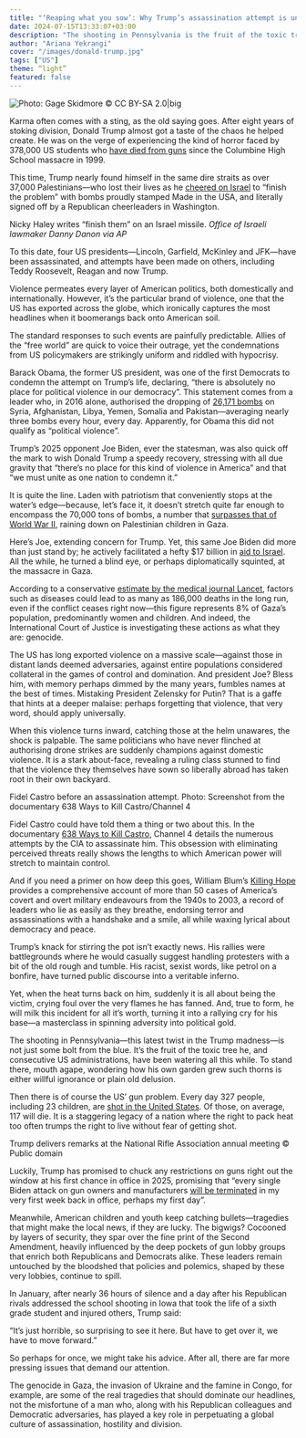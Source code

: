 ```yaml
---
title: "‘Reaping what you sow’: Why Trump’s assassination attempt is unworthy to steal headlines"
date: 2024-07-15T13:33:07+03:00
description: "The shooting in Pennsylvania is the fruit of the toxic tree Trump, and consecutive US administrations, have cultivated. It's time our headlines focus on what actually matters."
author: "Ariana Yekrangi"
cover: "/images/donald-trump.jpg"
tags: ["US"]
theme: “light”
featured: false
---
```


![Photo: Gage Skidmore © CC BY-SA 2.0|big](/images/donald-trump.jpg)

Karma often comes with a sting, as the old saying goes. After eight years of stoking division, Donald Trump almost got a taste of the chaos he helped create. He was on the verge of experiencing the kind of horror faced by 378,000 US students who [have died from guns](https://www.washingtonpost.com/education/interactive/school-shootings-database/) since the Columbine High School massacre in 1999.

This time, Trump nearly found himself in the same dire straits as over 37,000 Palestinians—who lost their lives as he [cheered on Israel](https://www.nbcnews.com/politics/donald-trump/trump-israel-gaza-finish-problem-rcna141905#) to “finish the problem” with bombs proudly stamped Made in the USA, and literally signed off by a Republican cheerleaders in Washington.

Nicky Haley writes “finish them” on an Israel missile. _Office of Israeli lawmaker Danny Danon via AP_

To this date, four US presidents—Lincoln, Garfield, McKinley and JFK—have been assassinated, and attempts have been made on others, including Teddy Roosevelt, Reagan and now Trump.

Violence permeates every layer of American politics, both domestically and internationally. However, it’s the particular brand of violence, one that the US has exported across the globe, which ironically captures the most headlines when it boomerangs back onto American soil.

The standard responses to such events are painfully predictable. Allies of the “free world” are quick to voice their outrage, yet the condemnations from US policymakers are strikingly uniform and riddled with hypocrisy. 

Barack Obama, the former US president, was one of the first Democrats to condemn the attempt on Trump’s life, declaring, “there is absolutely no place for political violence in our democracy”. This statement comes from a leader who, in 2016 alone, authorised the dropping of [26,171 bombs](https://www.theguardian.com/commentisfree/2017/jan/09/america-dropped-26171-bombs-2016-obama-legacy) on Syria, Afghanistan, Libya, Yemen, Somalia and Pakistan—averaging nearly three bombs every hour, every day. Apparently, for Obama this did not qualify as “political violence”.

Trump’s 2025 opponent Joe Biden, ever the statesman, was also quick off the mark to wish Donald Trump a speedy recovery, stressing with all due gravity that “there’s no place for this kind of violence in America” and that “we must unite as one nation to condemn it.” 

It is quite the line. Laden with patriotism that conveniently stops at the water’s edge—because, let’s face it, it doesn’t stretch quite far enough to encompass the 70,000 tons of bombs, a number that [surpasses that of World War II](https://www.aa.com.tr/en/middle-east/amount-of-israeli-bombs-dropped-on-gaza-surpasses-that-of-world-war-ii/3239665#:~:text=Israel%20has%20dropped%20more%20thancombined%20during%20World%20War%20II.), raining down on Palestinian children in Gaza.

Here’s Joe, extending concern for Trump. Yet, this same Joe Biden did more than just stand by; he actively facilitated a hefty $17 billion in [aid to Israel](https://www.timesofisrael.com/biden-signs-95-billion-war-aid-measure-with-relief-for-ukraine-israel-and-taiwan/). All the while, he turned a blind eye, or perhaps diplomatically squinted, at the massacre in Gaza.

According to a conservative [estimate by the medical journal Lancet](https://www.thelancet.com/journals/lancet/article/PIIS0140-6736(24)01169-3/fulltext), factors such as diseases could lead to as many as 186,000 deaths in the long run, even if the conflict ceases right now—this figure represents 8% of Gaza’s population, predominantly women and children. And indeed, the International Court of Justice is investigating these actions as what they are: genocide.

The US has long exported violence on a massive scale—against those in distant lands deemed adversaries, against entire populations considered collateral in the games of control and domination. And president Joe? Bless him, with memory perhaps dimmed by the many years, fumbles names at the best of times. Mistaking President Zelensky for Putin? That is a gaffe that hints at a deeper malaise: perhaps forgetting that violence, that very word, should apply universally.

When this violence turns inward, catching those at the helm unawares, the shock is palpable. The same politicians who have never flinched at authorising drone strikes are suddenly champions against domestic violence. It is a stark about-face, revealing a ruling class stunned to find that the violence they themselves have sown so liberally abroad has taken root in their own backyard.

Fidel Castro before an assassination attempt. Photo: Screenshot from the documentary 638 Ways to Kill Castro/Channel 4

Fidel Castro could have told them a thing or two about this. In the documentary [638 Ways to Kill Castro](https://www.theguardian.com/world/2006/aug/03/cuba.duncancampbell2), Channel 4 details the numerous attempts by the CIA to assassinate him. This obsession with eliminating perceived threats really shows the lengths to which American power will stretch to maintain control.

And if you need a primer on how deep this goes, William Blum’s [Killing Hope](https://www.cia.gov/library/abbottabad-compound/13/130AEF1531746AAD6AC03EF59F91E1A1_Killing_Hope_Blum_William.pdf) provides a comprehensive account of more than 50 cases of America’s covert and overt military endeavours from the 1940s to 2003, a record of leaders who lie as easily as they breathe, endorsing terror and assassinations with a handshake and a smile, all while waxing lyrical about democracy and peace.

Trump’s knack for stirring the pot isn’t exactly news. His rallies were battlegrounds where he would casually suggest handling protesters with a bit of the old rough and tumble. His racist, sexist words, like petrol on a bonfire, have turned public discourse into a veritable inferno.

Yet, when the heat turns back on him, suddenly it is all about being the victim, crying foul over the very flames he has fanned. And, true to form, he will milk this incident for all it’s worth, turning it into a rallying cry for his base—a masterclass in spinning adversity into political gold.

The shooting in Pennsylvania—this latest twist in the Trump madness—is not just some bolt from the blue. It’s the fruit of the toxic tree he, and consecutive US administrations, have been watering all this while. To stand there, mouth agape, wondering how his own garden grew such thorns is either willful ignorance or plain old delusion.

Then there is of course the US’ gun problem. Every day 327 people, including 23 children, are [shot in the United States](https://www.bradyunited.org/resources/statistics). Of those, on average, 117 will die. It is a staggering legacy of a nation where the right to pack heat too often trumps the right to live without fear of getting shot.

Trump delivers remarks at the National Rifle Association annual meeting © Public domain

Luckily, Trump has promised to chuck any restrictions on guns right out the window at his first chance in office in 2025, promising that “every single Biden attack on gun owners and manufacturers [will be terminated](https://www.politico.com/news/2024/02/09/trump-promises-nra-that-if-elected-no-one-will-lay-a-finger-on-your-firearms-00140818) in my very first week back in office, perhaps my first day”.

Meanwhile, American children and youth keep catching bullets—tragedies that might make the local news, if they are lucky. The bigwigs? Cocooned by layers of security, they spar over the fine print of the Second Amendment, heavily influenced by the deep pockets of gun lobby groups that enrich both Republicans and Democrats alike. These leaders remain untouched by the bloodshed that policies and polemics, shaped by these very lobbies, continue to spill.

In January, after nearly 36 hours of silence and a day after his Republican rivals addressed the school shooting in Iowa that took the life of a sixth grade student and injured others, Trump said: 

“It’s just horrible, so surprising to see it here. But have to get over it, we have to move forward.” 

So perhaps for once, we might take his advice. After all, there are far more pressing issues that demand our attention. 

The genocide in Gaza, the invasion of Ukraine and the famine in Congo, for example, are some of the real tragedies that should dominate our headlines, not the misfortune of a man who, along with his Republican colleagues and Democratic adversaries, has played a key role in perpetuating a global culture of assassination, hostility and division.
